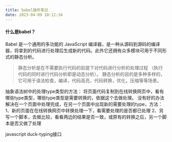 ```yaml
---
title: babel插件笔记
date: 2023-04-09 10:12:34
---
```


#### 什么是babel？
Babel 是一个通用的多功能的 JavaScript 编译器，是一种从源码到源码的编译器，将拿到的代码进行处理后生成新的代码。此外它还拥有众多模块可用于不同形式的静态分析。
> 静态分析是在不需要执行代码的前提下对代码进行分析的处理过程 （执行代码的同时进行代码分析即是动态分析）。 静态分析的目的是多种多样的， 它可用于语法检查，编译，代码高亮，代码转换，优化，压缩等等场景。

抽象语法树中的处理type类型的方法：
将页面代码复制到在线转换网页中，看有哪些type类型，哪些type类型是需要转换的，依据这个去做处理。
没有好的办法解决在一个页面中处理完成，在另一个页面中出现新的需要处理的type，方法：
1、新的页面在在线转换网页中转换处理一下，看需要处理的是否都已处理
2、另写一个脚本，去做比较，看看两边的结果是否一致，或原有的转换之后，另一个脚本是否又做了处理



javascript duck-typing接口